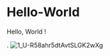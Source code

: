 # Hello-World
Hello, World !






.
![1_U-R58ahr5dtAvtSLGK2wXg](https://user-images.githubusercontent.com/55116927/187589865-726be92a-ebb3-4198-b8fa-f16c1140b38b.png)
